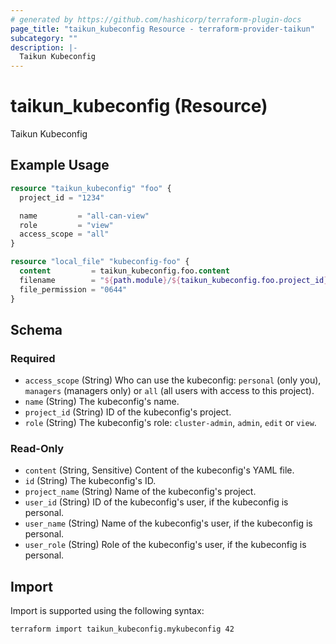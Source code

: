 ```yaml
---
# generated by https://github.com/hashicorp/terraform-plugin-docs
page_title: "taikun_kubeconfig Resource - terraform-provider-taikun"
subcategory: ""
description: |-
  Taikun Kubeconfig
---
```


# taikun_kubeconfig (Resource)

Taikun Kubeconfig

## Example Usage

```terraform
resource "taikun_kubeconfig" "foo" {
  project_id = "1234"

  name         = "all-can-view"
  role         = "view"
  access_scope = "all"
}

resource "local_file" "kubeconfig-foo" {
  content         = taikun_kubeconfig.foo.content
  filename        = "${path.module}/${taikun_kubeconfig.foo.project_id}-kubeconfig.yaml"
  file_permission = "0644"
}
```

<!-- schema generated by tfplugindocs -->
## Schema

### Required

- `access_scope` (String) Who can use the kubeconfig: `personal` (only you), `managers` (managers only) or `all` (all users with access to this project).
- `name` (String) The kubeconfig's name.
- `project_id` (String) ID of the kubeconfig's project.
- `role` (String) The kubeconfig's role: `cluster-admin`, `admin`, `edit` or `view`.

### Read-Only

- `content` (String, Sensitive) Content of the kubeconfig's YAML file.
- `id` (String) The kubeconfig's ID.
- `project_name` (String) Name of the kubeconfig's project.
- `user_id` (String) ID of the kubeconfig's user, if the kubeconfig is personal.
- `user_name` (String) Name of the kubeconfig's user, if the kubeconfig is personal.
- `user_role` (String) Role of the kubeconfig's user, if the kubeconfig is personal.

## Import

Import is supported using the following syntax:

```shell
terraform import taikun_kubeconfig.mykubeconfig 42
```
